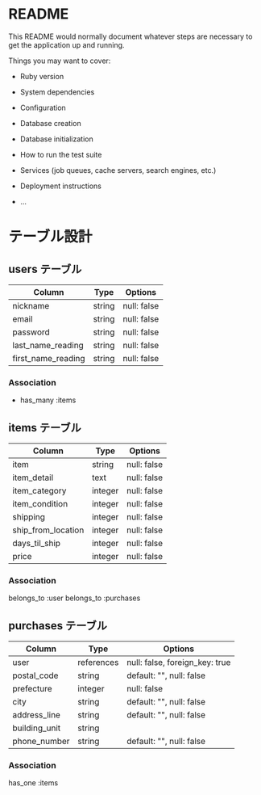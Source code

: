 # README

This README would normally document whatever steps are necessary to get the
application up and running.

Things you may want to cover:

* Ruby version

* System dependencies

* Configuration

* Database creation

* Database initialization

* How to run the test suite

* Services (job queues, cache servers, search engines, etc.)

* Deployment instructions

* ...



# テーブル設計

## users テーブル

| Column                | Type   | Options     |
| --------------------- | ------ | ----------- |
| nickname              | string | null: false |
| email                 | string | null: false |
| password              | string | null: false |
| last_name_reading     | string | null: false |
| first_name_reading    | string | null: false |

### Association
- has_many :items


## items テーブル

| Column               | Type     | Options     |
| -------------------- | -------- | ----------- |
| item                 | string   | null: false |
| item_detail          | text     | null: false |
| item_category        | integer  | null: false |
| item_condition       | integer  | null: false |
| shipping             | integer  | null: false |
| ship_from_location   | integer  | null: false |
| days_til_ship        | integer  | null: false |
| price                | integer  | null: false |

### Association
belongs_to :user
belongs_to :purchases


## purchases テーブル

| Column           | Type       | Options                        |
| ---------------- | ---------- | ------------------------------ |
| user             | references | null: false, foreign_key: true |
| postal_code      | string     | default: "", null: false       |
| prefecture       | integer    | null: false                    |
| city             | string     | default: "", null: false       |
| address_line     | string     | default: "", null: false       |
| building_unit    | string     |                                |
| phone_number     | string     |default: "", null: false        |

### Association
has_one :items
